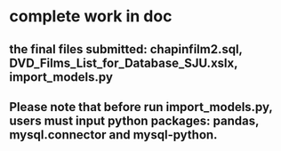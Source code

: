 # complete work in doc
## the final files submitted: chapinfilm2.sql, DVD_Films_List_for_Database_SJU.xslx, import_models.py
## Please note that before run import_models.py, users must input python packages: pandas, mysql.connector and mysql-python.
